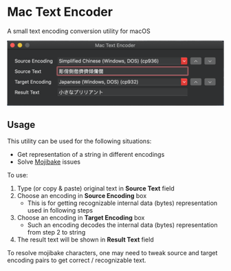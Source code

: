 # Mac Text Encoder
A small text encoding conversion utility for macOS

<p align="center">
  <img src="https://github.com/xlfdll/xlfdll.github.io/raw/master/images/projects/MacTextEncoder.png"
       alt="Mac Text Encoder" width="720">
</p>

## Usage
This utility can be used for the following situations:
* Get representation of a string in different encodings
* Solve [Mojibake](https://en.wikipedia.org/wiki/Mojibake) issues

To use:
1. Type (or copy & paste) original text in **Source Text** field
2. Choose an encoding in **Source Encoding** box
   * This is for getting recognizable internal data (bytes) representation used in following steps
3. Choose an encoding in **Target Encoding** box
   * Such an encoding decodes the internal data (bytes) representation from step 2 to string
4. The result text will be shown in **Result Text** field

To resolve mojibake characters, one may need to tweak source and target encoding pairs to get correct / recognizable text.
